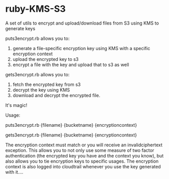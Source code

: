 # ruby-KMS-S3
A set of utils to encrypt and upload/download files from S3 using KMS to generate keys

puts3encrypt.rb allows you to: 
1. generate a file-specific encryption key using KMS with a specific encryption context
2. upload the encrypted key to s3
3. encrypt a file with the key and upload that to s3 as well

gets3encrypt.rb allows you to:
1. fetch the encrypted key from s3
2. decrypt the key using KMS
3. download and decrypt the encrypted file.

It's magic!

Usage:

puts3encrypt.rb {filename} {bucketname} {encryptioncontext}

gets3encrypt.rb {filename} {bucketname} {encryptioncontext}

The encryption context must match or you will receive an invalidciphertext exception.  This allows you to not only use some measure of two factor authentication (the encrypted key you have and the context you know), but also allows you to tie encryption keys to specific usages.  The encryption context is also logged into cloudtrail whenever you use the key generated with it....


